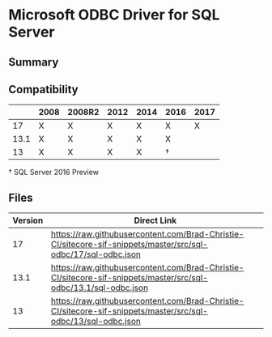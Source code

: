 Microsoft ODBC Driver for SQL Server
====================================

## Summary

## Compatibility

|      | 2008 | 2008R2 | 2012 | 2014 | 2016 | 2017 |
|------|------|--------|------|------|------|------|
| 17   | X    | X      | X    | X    | X    | X    |
| 13.1 | X    | X      | X    | X    | X    |      |
| 13   | X    | X      | X    | X    | †    |      |

 † SQL Server 2016 Preview


## Files

| Version | Direct Link                                                                                                     |
|---------|-----------------------------------------------------------------------------------------------------------------|
| 17      | https://raw.githubusercontent.com/Brad-Christie-CI/sitecore-sif-snippets/master/src/sql-odbc/17/sql-odbc.json   |
| 13.1    | https://raw.githubusercontent.com/Brad-Christie-CI/sitecore-sif-snippets/master/src/sql-odbc/13.1/sql-odbc.json |
| 13      | https://raw.githubusercontent.com/Brad-Christie-CI/sitecore-sif-snippets/master/src/sql-odbc/13/sql-odbc.json   |